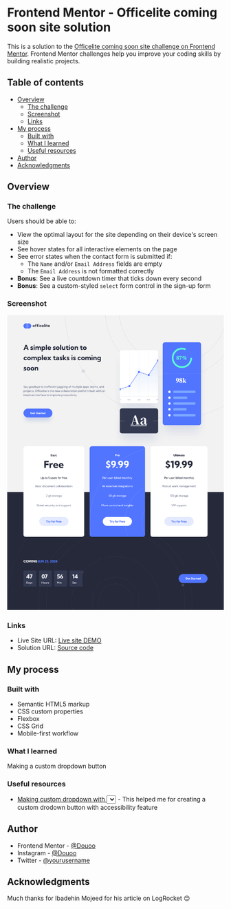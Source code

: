 # Frontend Mentor - Officelite coming soon site solution

This is a solution to the [Officelite coming soon site challenge on Frontend Mentor](https://www.frontendmentor.io/challenges/officelite-coming-soon-site-M4DIPNz8g). Frontend Mentor challenges help you improve your coding skills by building realistic projects. 

## Table of contents

- [Overview](#overview)
  - [The challenge](#the-challenge)
  - [Screenshot](#screenshot)
  - [Links](#links)
- [My process](#my-process)
  - [Built with](#built-with)
  - [What I learned](#what-i-learned)
  - [Useful resources](#useful-resources)
- [Author](#author)
- [Acknowledgments](#acknowledgments)

## Overview

### The challenge

Users should be able to:

- View the optimal layout for the site depending on their device's screen size
- See hover states for all interactive elements on the page
- See error states when the contact form is submitted if:
  - The `Name` and/or `Email Address` fields are empty
  - The `Email Address` is not formatted correctly
- **Bonus**: See a live countdown timer that ticks down every second
- **Bonus**: See a custom-styled `select` form control in the sign-up form

### Screenshot

![Screenshot desktop view](screenshots/desktop.png)
### Links

- Live Site URL: [Live site DEMO](https://douoo.github.io/frontendmentor_challenges/officelite/)
- Solution URL: [Source code](https://github.com/Douoo/frontendmentor_challenges/tree/main/officelite)
## My process

### Built with

- Semantic HTML5 markup
- CSS custom properties
- Flexbox
- CSS Grid
- Mobile-first workflow


### What I learned

Making a custom dropdown button

### Useful resources

- [Making custom dropdown with <select></select>](https://blog.logrocket.com/creating-custom-select-dropdown-css/#custom-select-dropdown-scratch-css-javascript) - This helped me for creating a custom drodown button with accessibility feature


## Author

- Frontend Mentor - [@Douoo](https://www.frontendmentor.io/profile/douoo)
- Instagram - [@Douoo](https://www.instagram.com/douooo/)
- Twitter - [@yourusername](https://www.twitter.com/douoo_b)


## Acknowledgments

Much thanks for Ibadehin Mojeed for his article on LogRocket 😊
